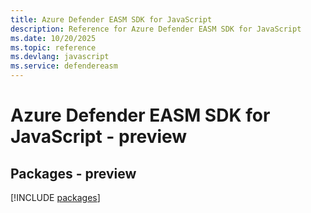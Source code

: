 ```yaml
---
title: Azure Defender EASM SDK for JavaScript
description: Reference for Azure Defender EASM SDK for JavaScript
ms.date: 10/20/2025
ms.topic: reference
ms.devlang: javascript
ms.service: defendereasm
---
```

# Azure Defender EASM SDK for JavaScript - preview
## Packages - preview
[!INCLUDE [packages](defender-easm-index.md)]